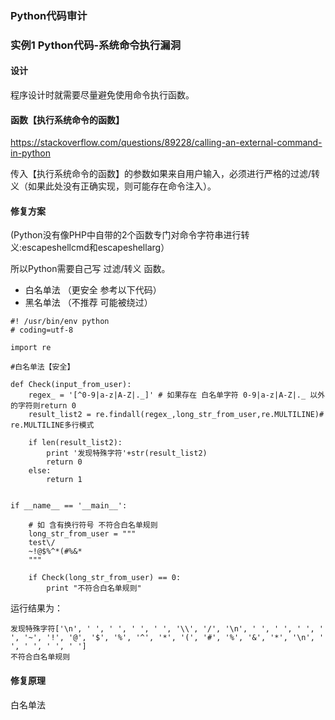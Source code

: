 ### Python代码审计

### 实例1 Python代码-系统命令执行漏洞

#### 设计

程序设计时就需要尽量避免使用命令执行函数。

#### 函数【执行系统命令的函数】

https://stackoverflow.com/questions/89228/calling-an-external-command-in-python

传入【执行系统命令的函数】的参数如果来自用户输入，必须进行严格的过滤/转义（如果此处没有正确实现，则可能存在命令注入）。

#### 修复方案

(Python没有像PHP中自带的2个函数专门对命令字符串进行转义:escapeshellcmd和escapeshellarg）

所以Python需要自己写 过滤/转义 函数。

* 白名单法 （更安全 参考以下代码）
* 黑名单法 （不推荐 可能被绕过）

```
#! /usr/bin/env python
# coding=utf-8

import re

#白名单法【安全】

def Check(input_from_user):
    regex_ = '[^0-9|a-z|A-Z|._]' # 如果存在 白名单字符 0-9|a-z|A-Z|._ 以外的字符则return 0
    result_list2 = re.findall(regex_,long_str_from_user,re.MULTILINE)# re.MULTILINE多行模式

    if len(result_list2):
        print '发现特殊字符'+str(result_list2)
        return 0
    else:
        return 1


if __name__ == '__main__':

    # 如 含有换行符号 不符合白名单规则
    long_str_from_user = """
    test\/
    ~!@$%^*(#%&*
    """

    if Check(long_str_from_user) == 0:
        print "不符合白名单规则"
```
运行结果为：
```
发现特殊字符['\n', ' ', ' ', ' ', ' ', '\\', '/', '\n', ' ', ' ', ' ', ' ', '~', '!', '@', '$', '%', '^', '*', '(', '#', '%', '&', '*', '\n', ' ', ' ', ' ', ' ']
不符合白名单规则
```

#### 修复原理

白名单法
